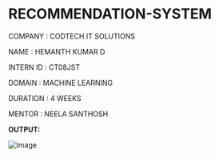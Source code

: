 # RECOMMENDATION-SYSTEM

COMPANY : CODTECH IT SOLUTIONS

NAME : HEMANTH KUMAR D

INTERN ID : CT08JST

DOMAIN : MACHINE LEARNING

DURATION : 4 WEEKS

MENTOR : NEELA SANTHOSH

**OUTPUT:**

![Image](https://github.com/user-attachments/assets/cdbf28f7-f173-4c91-9ca5-7b74bb535de0)
